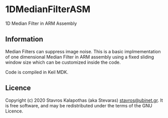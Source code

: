 # 1DMedianFilterASM

1D Median Filter in ARM Assembly

## Information

Median Filters can suppress image noise. This is a basic implmementation of one dimensional Median Filter in ARM assembly using a fixed sliding window size which can be customized inside the code.

Code is compiled in Keil MDK.

## Licence

Copyright (c) 2020 Stavros Kalapothas (aka Stevaras) <stavros@ubinet.gr>.
It is free software, and may be redistributed under the terms of the GNU Licence.
